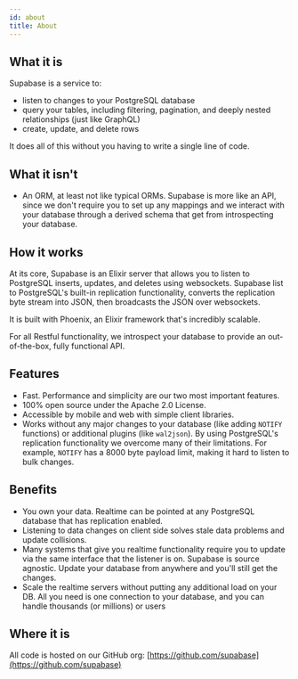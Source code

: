 ```yaml
---
id: about
title: About
---
```


## What it is

Supabase is a service to:

- listen to changes to your PostgreSQL database 
- query your tables, including filtering, pagination, and deeply nested relationships (just like GraphQL)
- create, update, and delete rows

It does all of this without you having to write a single line of code.

## What it isn't

- An ORM, at least not like typical ORMs. Supabase is more like an API, since we don't require you to set up any mappings and we interact with your database through a derived schema that get from introspecting your database.

## How it works 

At its core, Supabase is an Elixir server that allows you to listen to PostgreSQL inserts, updates, and deletes using websockets. Supabase list to PostgreSQL's built-in replication functionality, converts the replication byte stream into JSON, then broadcasts the JSON over websockets. 

It is built with Phoenix, an Elixir framework that's incredibly scalable. 

For all Restful functionality, we introspect your database to provide an out-of-the-box, fully functional API.

## Features

- Fast. Performance and simplicity are our two most important features.
- 100% open source under the Apache 2.0 License.
- Accessible by mobile and web with simple client libraries.
- Works without any major changes to your database (like adding `NOTIFY` functions) or additional plugins (like `wal2json`). By using PostgreSQL's replication functionality we overcome many of their limitations. For example, `NOTIFY` has a 8000 byte payload limit, making it hard to listen to bulk changes.

## Benefits

- You own your data. Realtime can be pointed at any PostgreSQL database that has replication enabled.
- Listening to data changes on client side solves stale data problems and update collisions.
- Many systems that give you realtime functionality require you to update via the same interface that the listener is on. Supabase is source agnostic. Update your database from anywhere and you'll still get the changes.
- Scale the realtime servers without putting any additional load on your DB. All you need is one connection to your database, and you can handle thousands (or millions) or users

## Where it is

All code is hosted on our GitHub org: [https://github.com/supabase](https://github.com/supabase)